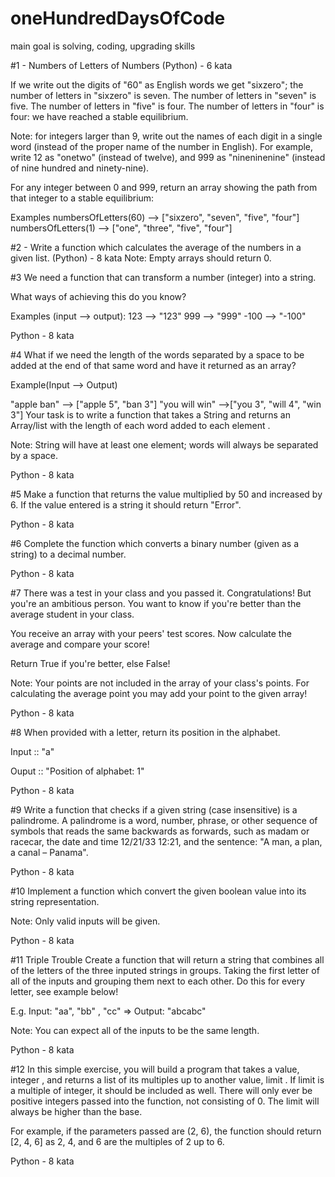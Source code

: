 # oneHundredDaysOfCode
main goal is solving, coding, upgrading skills


#1 - Numbers of Letters of Numbers (Python) - 6 kata

If we write out the digits of "60" as English words we get "sixzero"; the number of letters in "sixzero" is seven. The number of letters in "seven" is five. The number of letters in "five" is four. The number of letters in "four" is four: we have reached a stable equilibrium.

Note: for integers larger than 9, write out the names of each digit in a single word (instead of the proper name of the number in English). For example, write 12 as "onetwo" (instead of twelve), and 999 as "nineninenine" (instead of nine hundred and ninety-nine).

For any integer between 0 and 999, return an array showing the path from that integer to a stable equilibrium:

Examples
numbersOfLetters(60) --> ["sixzero", "seven", "five", "four"]
numbersOfLetters(1) --> ["one", "three", "five", "four"]

#2 - Write a function which calculates the average of the numbers in a given list. (Python) - 8 kata
Note: Empty arrays should return 0.


#3 We need a function that can transform a number (integer) into a string.

What ways of achieving this do you know?

Examples (input --> output):
123  --> "123"
999  --> "999"
-100 --> "-100"

Python - 8 kata

#4 What if we need the length of the words separated by a space to be added at the end of that same word and have it returned as an array?

Example(Input --> Output)

"apple ban" --> ["apple 5", "ban 3"]
"you will win" -->["you 3", "will 4", "win 3"]
Your task is to write a function that takes a String and returns an Array/list with the length of each word added to each element .

Note: String will have at least one element; words will always be separated by a space.

Python - 8 kata

#5 Make a function that returns the value multiplied by 50 and increased by 6. If the value entered is a string it should return "Error".

Python - 8 kata

#6 Complete the function which converts a binary number (given as a string) to a decimal number.

Python - 8 kata

#7 There was a test in your class and you passed it. Congratulations!
But you're an ambitious person. You want to know if you're better than the average student in your class.

You receive an array with your peers' test scores. Now calculate the average and compare your score!

Return True if you're better, else False!

Note:
Your points are not included in the array of your class's points. For calculating the average point you may add your point to the given array!

Python - 8 kata

#8 When provided with a letter, return its position in the alphabet.

Input :: "a"

Ouput :: "Position of alphabet: 1"

Python - 8 kata

#9 Write a function that checks if a given string (case insensitive) is a palindrome. A palindrome is a word, number, phrase, or other sequence of symbols that reads the same backwards as forwards, such as madam or racecar, the date and time 12/21/33 12:21, and the sentence: "A man, a plan, a canal – Panama".

Python - 8 kata

#10 Implement a function which convert the given boolean value into its string representation.

Note: Only valid inputs will be given.

Python - 8 kata

#11 Triple Trouble
Create a function that will return a string that combines all of the letters of the three inputed strings in groups. Taking the first letter of all of the inputs and grouping them next to each other. Do this for every letter, see example below!

E.g. Input: "aa", "bb" , "cc" => Output: "abcabc"

Note: You can expect all of the inputs to be the same length.

Python - 8 kata

#12 In this simple exercise, you will build a program that takes a value, integer , and returns a list of its multiples up to another value, limit . If limit is a multiple of integer, it should be included as well. There will only ever be positive integers passed into the function, not consisting of 0. The limit will always be higher than the base.

For example, if the parameters passed are (2, 6), the function should return [2, 4, 6] as 2, 4, and 6 are the multiples of 2 up to 6.

Python - 8 kata





